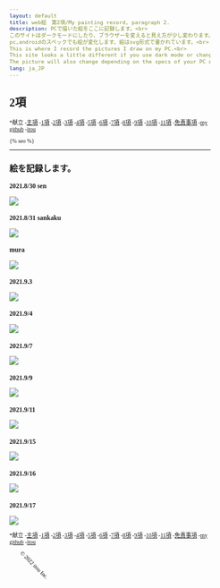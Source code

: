 ```yaml
---
layout: default
title: web絵　第2項/My painting record, paragraph 2.
description: PCで描いた絵をここに記録します。<br>
このサイトはダークモードにしたり、ブラウザーを変えると見え方が少し変わります。<br> 
pc,androidのスペックでも絵が変化します。絵はsvg形式で書かれています。<br>
This is where I record the pictures I draw on my PC.<br>
This site looks a little different if you use dark mode or change your browser.<br>
The picture will also change depending on the specs of your PC or android. The pictures are written in svg format.
lang: ja_JP
---
```

<hedar>
<h1>2項</h1>
<p>
*献立
-<a href="https://itou332.github.io/top_page/">主項</a>
-<a href="https://itou332.github.io/">1項</a>
-<a href="https://itou332.github.io/itou332a.github.io/">2項</a>
-<a href="https://itou332.github.io/diary">3項</a>
-<a href="https://itou332.github.io/today/">4項</a>
-<a href="https://itou332.github.io/challenge/">5項</a>
-<a href="https://itou332.github.io/nontitle/">6項</a>
-<a href="https://itou332.github.io/elaboration/">7項</a>
-<a href="https://itou332.github.io/analog/">8項</a>
-<a href="https://itou332.github.io/culture/">9項</a>
-<a href="https://itou332.github.io/walk/">10項</a>
-<a href="https://itou332.github.io/pine/">11項</a>
-<a href="https://itou332.github.io/Privacy-policy/">免責事項</a>
-<a href="https://github.com/itou332">my github</a>
-<a href="http://itou33good.starfree.jp/">itou</a>
</p>
</hedar>
<head>
<!-- Global site tag (gtag.js) - Google Analytics -->
<script async src="https://www.googletagmanager.com/gtag/js?id=G-REM6WSLP19"></script>
<script>
  window.dataLayer = window.dataLayer || [];
  function gtag(){dataLayer.push(arguments);}
  gtag('js', new Date());
  gtag('config', 'G-RC7DDWGJQ6');
</script>
<link rel="stylesheet" href="style.css">
<style>BODY,DIV,TABLE,THEAD,TBODY,TFOOT,TR,TH,TD,P { font-family:"Times New Roman"; font-size:x-small ;}svg,script {margin: 0 auto;  /* ボックス中央寄せ */}</style>
<?xml version="1.0" encoding="UTF-8" standalone="no"?>
<!-- Created with Inkscape (http://www.inkscape.org/) -->
<!-- Favicon head tag -->
<link rel="icon" type="img/x-icon" href="./favicon.png">
<link rel="apple-touch-icon" href="./images/favicon.png" sizes="180x180">
<link rel="icon" type="image/png" href="./images/favicon.png" sizes="192x192">
<link rel="shortcut icon" type="image/x-icon" href="favicon.ico">
<meta name="keywords" content="記録,paragraph,2項,web絵,絵を記録">
{% seo %}
<meta name="google-site-verification" content="tQGwmktjW1w-gKuPF7mYbIZdiE9Bw_KZj8tHcro6qo0" />
</head>
<body>
<hr>
<h2>絵を記録します。</h2>

<h3>2021.8/30 sen</h3>
<img src="http://itou33good.starfree.jp/wp-content/uploads/2022/10/2021_8_30.svg">


<h3>2021.8/31 sankaku</h3>
<img src="http://itou33good.starfree.jp/wp-content/uploads/2022/10/2021_8_31.svg">

<h3>mura</h3>
<img src="http://itou33good.starfree.jp/wp-content/uploads/2022/10/mura.svg">
  
<h3>2021.9.3</h3>
  
  <div>
   <img src="mabusii.gif" onclick="this.setAttribute('src', this.getAttribute('src').replace(/_play.gif$/g, '.gif'));" style="cursor: pointer;">
    </div>
<h3>2021.9/4</h3>
  <img src="http://itou33good.starfree.jp/wp-content/uploads/2022/10/2021_9_4.svg">


<h3>2021.9/7</h3>
  <img src="http://itou33good.starfree.jp/wp-content/uploads/2022/10/2021_9_7.svg">


<h3>2021.9/9</h3>
<img src="http://itou33good.starfree.jp/wp-content/uploads/2022/10/2021_9_9.svg">

  
<h3>2021.9/11</h3>
<img src="http://itou33good.starfree.jp/wp-content/uploads/2022/10/2021_9_11.svg">


<h3>2021.9/15</h3>
<img src="http://itou33good.starfree.jp/wp-content/uploads/2022/10/2021_9_15.svg">


<h3>2021.9/16</h3>
<img src="http://itou33good.starfree.jp/wp-content/uploads/2022/10/2021_9_16.svg">


<h3>2021.9/17</h3>
<img src="http://itou33good.starfree.jp/wp-content/uploads/2022/10/2021_9_17.svg">


<footer>
<p>
*献立
-<a href="https://itou332.github.io/top_page/">主項</a>
-<a href="https://itou332.github.io/">1項</a>
-<a href="https://itou332.github.io/itou332a.github.io/">2項</a>
-<a href="https://itou332.github.io/diary">3項</a>
-<a href="https://itou332.github.io/today/">4項</a>
-<a href="https://itou332.github.io/challenge/">5項</a>
-<a href="https://itou332.github.io/nontitle/">6項</a>
-<a href="https://itou332.github.io/elaboration/">7項</a>
-<a href="https://itou332.github.io/analog/">8項</a>
-<a href="https://itou332.github.io/culture/">9項</a>
-<a href="https://itou332.github.io/walk/">10項</a>
-<a href="https://itou332.github.io/pine/">11項</a>
-<a href="https://itou332.github.io/Privacy-policy/">免責事項</a>
-<a href="https://github.com/itou332">my github</a>
-<a href="http://itou33good.starfree.jp/">itou</a>
</p>
  <svg xmlns="http://www.w3.org/2000/svg" width="200" height="250">
                <text x="0" y="30" transform="rotate(45 40,40)">
                 © 2022 itou Inc.
                </text>
</footer>
</html>
